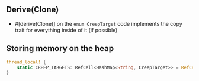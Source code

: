 ## Derive(Clone)
* #[derive(Clone)] on the `enum CreepTarget` code implements the copy trait for everything inside of it (if possible)

## Storing memory on the heap
```rust
thread_local! {
    static CREEP_TARGETS: RefCell<HashMap<String, CreepTarget>> = RefCell::new(HashMap::new());
}
```